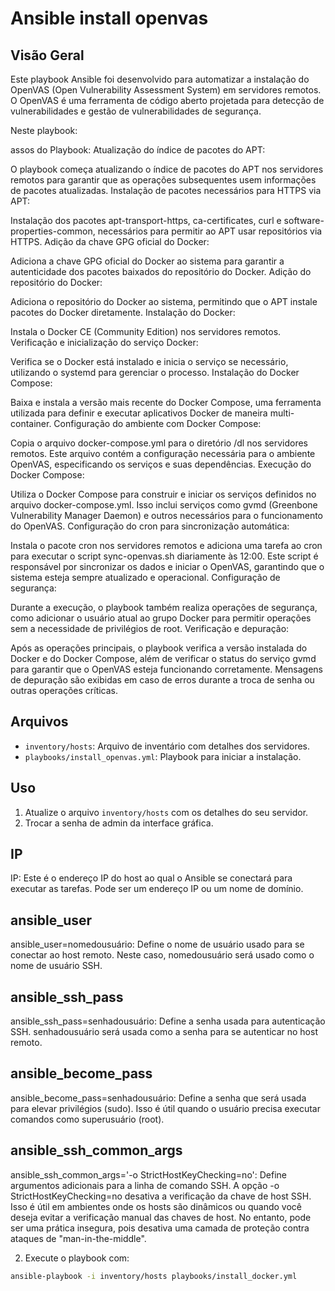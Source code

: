 # Ansible install openvas

## Visão Geral
Este playbook Ansible foi desenvolvido para automatizar a instalação do OpenVAS (Open Vulnerability Assessment System) em servidores remotos. O OpenVAS é uma ferramenta de código aberto projetada para detecção de vulnerabilidades e gestão de vulnerabilidades de segurança.

Neste playbook:

assos do Playbook:
Atualização do índice de pacotes do APT:

O playbook começa atualizando o índice de pacotes do APT nos servidores remotos para garantir que as operações subsequentes usem informações de pacotes atualizadas.
Instalação de pacotes necessários para HTTPS via APT:

Instalação dos pacotes apt-transport-https, ca-certificates, curl e software-properties-common, necessários para permitir ao APT usar repositórios via HTTPS.
Adição da chave GPG oficial do Docker:

Adiciona a chave GPG oficial do Docker ao sistema para garantir a autenticidade dos pacotes baixados do repositório do Docker.
Adição do repositório do Docker:

Adiciona o repositório do Docker ao sistema, permitindo que o APT instale pacotes do Docker diretamente.
Instalação do Docker:

Instala o Docker CE (Community Edition) nos servidores remotos.
Verificação e inicialização do serviço Docker:

Verifica se o Docker está instalado e inicia o serviço se necessário, utilizando o systemd para gerenciar o processo.
Instalação do Docker Compose:

Baixa e instala a versão mais recente do Docker Compose, uma ferramenta utilizada para definir e executar aplicativos Docker de maneira multi-container.
Configuração do ambiente com Docker Compose:

Copia o arquivo docker-compose.yml para o diretório /dl nos servidores remotos. Este arquivo contém a configuração necessária para o ambiente OpenVAS, especificando os serviços e suas dependências.
Execução do Docker Compose:

Utiliza o Docker Compose para construir e iniciar os serviços definidos no arquivo docker-compose.yml. Isso inclui serviços como gvmd (Greenbone Vulnerability Manager Daemon) e outros necessários para o funcionamento do OpenVAS.
Configuração do cron para sincronização automática:

Instala o pacote cron nos servidores remotos e adiciona uma tarefa ao cron para executar o script sync-openvas.sh diariamente às 12:00. Este script é responsável por sincronizar os dados e iniciar o OpenVAS, garantindo que o sistema esteja sempre atualizado e operacional.
Configuração de segurança:

Durante a execução, o playbook também realiza operações de segurança, como adicionar o usuário atual ao grupo Docker para permitir operações sem a necessidade de privilégios de root.
Verificação e depuração:

Após as operações principais, o playbook verifica a versão instalada do Docker e do Docker Compose, além de verificar o status do serviço gvmd para garantir que o OpenVAS esteja funcionando corretamente. Mensagens de depuração são exibidas em caso de erros durante a troca de senha ou outras operações críticas.

## Arquivos
- `inventory/hosts`: Arquivo de inventário com detalhes dos servidores.
- `playbooks/install_openvas.yml`: Playbook para iniciar a instalação.


## Uso
1. Atualize o arquivo `inventory/hosts` com os detalhes do seu servidor.
2. Trocar a senha de admin da interface gráfica.

## IP
IP: Este é o endereço IP do host ao qual o Ansible se conectará para executar as tarefas. Pode ser um endereço IP ou um nome de domínio.

## ansible_user

ansible_user=nomedousuário: Define o nome de usuário usado para se conectar ao host remoto. Neste caso, nomedousuário será usado como o nome de usuário SSH.

## ansible_ssh_pass

ansible_ssh_pass=senhadousuário: Define a senha usada para autenticação SSH. senhadousuário será usada como a senha para se autenticar no host remoto.

## ansible_become_pass

ansible_become_pass=senhadousuário: Define a senha que será usada para elevar privilégios (sudo). Isso é útil quando o usuário precisa executar comandos como superusuário (root).

## ansible_ssh_common_args

ansible_ssh_common_args='-o StrictHostKeyChecking=no': Define argumentos adicionais para a linha de comando SSH. A opção -o StrictHostKeyChecking=no desativa a verificação da chave de host SSH. Isso é útil em ambientes onde os hosts são dinâmicos ou quando você deseja evitar a verificação manual das chaves de host. No entanto, pode ser uma prática insegura, pois desativa uma camada de proteção contra ataques de "man-in-the-middle".


2. Execute o playbook com:

```sh
ansible-playbook -i inventory/hosts playbooks/install_docker.yml



